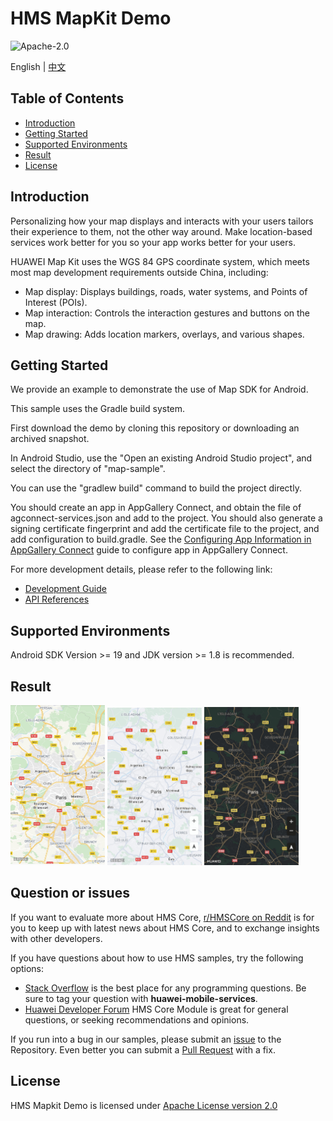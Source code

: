 HMS MapKit Demo
===============================

![Apache-2.0](https://img.shields.io/badge/license-Apache-blue)

English | [中文](https://github.com/HMS-Core/hms-mapkit-demo-java/blob/master/README_ZH.md)

## Table of Contents

 * [Introduction](#introduction)
 * [Getting Started](#getting-started)
 * [Supported Environments](#supported-environments)
 * [Result](#result)
 * [License](#license)

Introduction
------------

Personalizing how your map displays and interacts with your users tailors their experience to them, not the other way around. Make location-based services work better for you so your app works better for your users.

HUAWEI Map Kit uses the WGS 84 GPS coordinate system, which meets most map development requirements outside China, including:

- Map display: Displays buildings, roads, water systems, and Points of Interest (POIs).
- Map interaction: Controls the interaction gestures and buttons on the map.
- Map drawing: Adds location markers, overlays, and various shapes.


Getting Started
---------------

We provide an example to demonstrate the use of Map SDK for Android.

This sample uses the Gradle build system.

First download the demo by cloning this repository or downloading an archived snapshot.

In Android Studio, use the "Open an existing Android Studio project", and select the directory of "map-sample".

You can use the "gradlew build" command to build the project directly.

You should create an app in AppGallery Connect, and obtain the file of agconnect-services.json and add to the project. You should also generate a signing certificate fingerprint  and add the certificate file to the project, and add configuration to build.gradle. See the [Configuring App Information in AppGallery Connect](https://developer.huawei.com/consumer/en/doc/development/HMSCore-Guides-V5/android-sdk-config-agc-0000001050158641-V5) guide to configure app in AppGallery Connect.



For more development details, please refer to the following link:

- [Development Guide](https://developer.huawei.com/consumer/en/doc/development/HMSCore-Guides-V5/android-sdk-introduction-0000001050158633-V5)
- [API References](https://developer.huawei.com/consumer/en/doc/development/HMSCore-References-V5/maps-overview-0000001050151498-V5)

Supported Environments
-------

Android SDK Version >= 19 and JDK version >= 1.8 is recommended.


## Result

  <img src="standard.jpg" width = 30% height = 30%>

  <img src="simple.jpg" width = 30% height = 30%>

  <img src="night.jpg" width = 30% height = 30%>

## Question or issues
If you want to evaluate more about HMS Core,
[r/HMSCore on Reddit](https://www.reddit.com/r/HMSCore/) is for you to keep up with latest news about HMS Core, and to exchange insights with other developers.

If you have questions about how to use HMS samples, try the following options:
- [Stack Overflow](https://stackoverflow.com/questions/tagged/huawei-mobile-services) is the best place for any programming questions. Be sure to tag your question with 
**huawei-mobile-services**.
- [Huawei Developer Forum](https://forums.developer.huawei.com/forumPortal/en/home?fid=0101187876626530001) HMS Core Module is great for general questions, or seeking recommendations and opinions.

If you run into a bug in our samples, please submit an [issue](https://github.com/HMS-Core/hms-mapkit-demo-java/issues) to the Repository. Even better you can submit a [Pull Request](https://github.com/HMS-Core/hms-mapkit-demo-java/pulls) with a fix.

License
-------

HMS Mapkit Demo is licensed under [Apache License version 2.0](https://github.com/HMS-Core/hms-mapkit-demo-java/blob/master/LICENSE)

